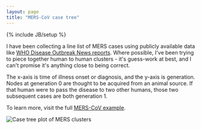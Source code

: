 ```yaml
---
layout: page
title: "MERS-CoV case tree"
---
```

{% include JB/setup %}

I have been collecting a line list of MERS cases using publicly available data
like [WHO Disease Outbreak News reports](http://www.who.int/csr/don/en/).
Where possible, I've been trying to piece together human to human clusters -
it's guess-work at best, and I can't promise it's anything close to being correct.

The x-axis is time of illness onset or diagnosis, and the y-axis is generation.
Nodes at generation 0 are thought to be acquired from an animal source. If that
 human were to pass the disease to two other humans, those two subsequent cases
 are both generation 1.

To learn more, visit the full [MERS-CoV example](http://cmrivers.github.io/epipy/mers.html).

![Case tree plot of MERS clusters](https://github.com/cmrivers/epipy/blob/master/figs/MERS_casetree.png?raw=True)
